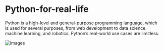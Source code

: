 # Python-for-real-life

Python is a high-level and general-purpose programming language, which is used for several purposes, from web development to data science, machine learning, and robotics. Python’s real-world use cases are limitless.

![images](https://user-images.githubusercontent.com/42689768/173828231-2f7e9aa1-7feb-483a-9e93-f8210ef57844.jpg)
